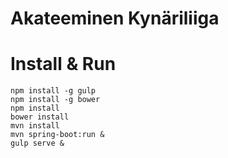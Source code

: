 Akateeminen Kynäriliiga
==========================

# Install & Run
```
npm install -g gulp
npm install -g bower
npm install
bower install
mvn install
mvn spring-boot:run &
gulp serve &
```

